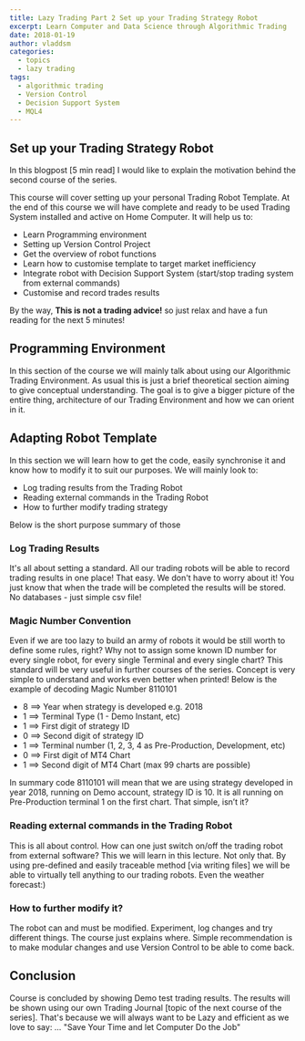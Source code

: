 ```yaml
---
title: Lazy Trading Part 2 Set up your Trading Strategy Robot
excerpt: Learn Computer and Data Science through Algorithmic Trading
date: 2018-01-19
author: vladdsm
categories:
  - topics
  - lazy trading
tags:
  - algorithmic trading
  - Version Control
  - Decision Support System
  - MQL4
---
```


## Set up your Trading Strategy Robot

In this blogpost [5 min read] I would like to explain the motivation behind the second course of the series. 

This course will cover setting up your personal Trading Robot Template. At the end of this course we will have complete and ready to be used Trading System installed and active on Home Computer. It will help us to:

* Learn Programming environment
* Setting up Version Control Project
* Get the overview of robot functions
* Learn how to customise template to target market inefficiency
* Integrate robot with Decision Support System (start/stop trading system from external commands)
* Customise and record trades results

By the way, **This is not a trading advice!** so just relax and have a fun reading for the next 5 minutes!

## Programming Environment

In this section of the course we will mainly talk about using our Algorithmic Trading Environment. As usual this is just a brief theoretical section aiming to give conceptual understanding. The goal is to give a bigger picture of the entire thing, architecture of our Trading Environment and how we can orient in it.

## Adapting Robot Template

In this section we will learn how to get the code, easily synchronise it and know how to modify it to suit our purposes. We will mainly look to:

- Log trading results from the Trading Robot
- Reading external commands in the Trading Robot
- How to further modify trading strategy

Below is the short purpose summary of those

### Log Trading Results

It's all about setting a standard. All our trading robots will be able to record trading results in one place! That easy. We don't have to worry about it! You just know that when the trade will be completed the results will be stored. No databases - just simple csv file!

### Magic Number Convention

Even if we are too lazy to build an army of robots it would be still worth to define some rules, right? Why not to assign some known ID number for every single robot, for every single Terminal and every single chart? This standard will be very useful in further courses of the series. Concept is very simple to understand and works even better when printed! Below is the example of decoding Magic Number 8110101

- 8 ==> Year when strategy is developed e.g. 2018
- 1 ==> Terminal Type (1 - Demo Instant, etc)
- 1 ==> First digit of strategy ID
- 0 ==> Second digit of strategy ID
- 1 ==> Terminal number (1, 2, 3, 4 as Pre-Production, Development, etc)
- 0 ==> First digit of MT4 Chart
- 1 ==> Second digit of MT4 Chart (max 99 charts are possible)

In summary code 8110101 will mean that we are using strategy developed in year 2018, running on Demo account, strategy ID is 10. It is all running on Pre-Production terminal 1 on the first chart. That simple, isn’t it?

### Reading external commands in the Trading Robot

This is all about control. How can one just switch on/off the trading robot from external software? This we will learn in this lecture. Not only that. By using pre-defined and easily traceable method [via writing files] we will be able to virtually tell anything to our trading robots. Even the weather forecast:)

### How to further modify it?

The robot can and must be modified. Experiment, log changes and try different things. The course just explains where. Simple recommendation is to make modular changes and use Version Control to be able to come back.

## Conclusion

Course is concluded by showing Demo test trading results. The results will be shown using our own Trading Journal [topic of the next course of the series]. That's because we will always want to be Lazy and efficient as we love to say: … "Save Your Time and let Computer Do the Job"
